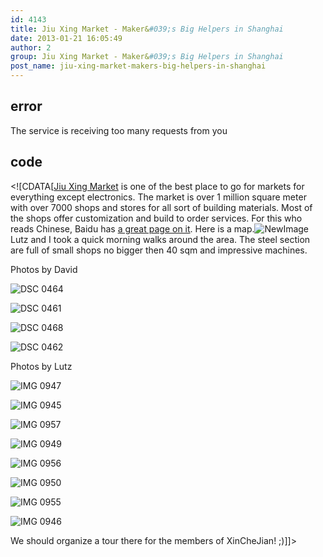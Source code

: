 ```yaml
---
id: 4143
title: Jiu Xing Market - Maker&#039;s Big Helpers in Shanghai
date: 2013-01-21 16:05:49
author: 2
group: Jiu Xing Market - Maker&#039;s Big Helpers in Shanghai
post_name: jiu-xing-market-makers-big-helpers-in-shanghai
---
```


## error
The service is receiving too many requests from you

## code
 <!\[CDATA\[[Jiu Xing Market](http://www.jiuxing.com.cn/) is one of the best place to go for markets for everything except electronics. The market is over 1 million square meter with over 7000 shops and stores for all sort of building materials. Most of the shops offer customization and build to order services. For this who reads Chinese, Baidu has [a great page on it](%5Fblank). Here is a map.![NewImage](http://139.162.84.35/wp-content/uploads/2013/01/NewImage.png "NewImage.png")Lutz and I took a quick morning walks around the area. The steel section are full of small shops no bigger then 40 sqm and impressive machines.

Photos by David

![DSC 0464](http://139.162.84.35/wp-content/uploads/2013/01/DSC_0464.jpg "DSC_0464.JPG")

![DSC 0461](http://139.162.84.35/wp-content/uploads/2013/01/DSC_0461.jpg "DSC_0461.JPG")

![DSC 0468](http://139.162.84.35/wp-content/uploads/2013/01/DSC_0468.jpg "DSC_0468.JPG")

![DSC 0462](http://139.162.84.35/wp-content/uploads/2013/01/DSC_0462.jpg "DSC_0462.JPG")

Photos by Lutz

![IMG 0947](http://139.162.84.35/wp-content/uploads/2013/01/IMG_0947.jpg "IMG_0947.JPG")

![IMG 0945](http://139.162.84.35/wp-content/uploads/2013/01/IMG_0945.jpg "IMG_0945.JPG")

![IMG 0957](http://139.162.84.35/wp-content/uploads/2013/01/IMG_0957.jpg "IMG_0957.JPG")

![IMG 0949](http://139.162.84.35/wp-content/uploads/2013/01/IMG_0949.jpg "IMG_0949.JPG")

![IMG 0956](http://139.162.84.35/wp-content/uploads/2013/01/IMG_0956.jpg "IMG_0956.JPG")

![IMG 0950](http://139.162.84.35/wp-content/uploads/2013/01/IMG_0950.jpg "IMG_0950.JPG")

![IMG 0955](http://139.162.84.35/wp-content/uploads/2013/01/IMG_0955.jpg "IMG_0955.JPG")

![IMG 0946](http://139.162.84.35/wp-content/uploads/2013/01/IMG_0946.jpg "IMG_0946.JPG")

We should organize a tour there for the members of XinCheJian! ;)\]\]> 
